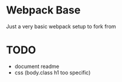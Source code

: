 # Webpack Base

Just a very basic webpack setup to fork from

# TODO

- document readme
- css (body.class h1 too specific)
